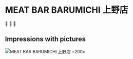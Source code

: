 # MEAT BAR BARUMICHI 上野店
:meat_on_bone: :beers: :page_facing_up:

## Impressions with pictures  

![MEAT BAR BARUMICHI 上野店 =200x](https://scontent.cdninstagram.com/t51.2885-15/e35/17663737_235476276918676_6851364386431303680_n.jpg)
